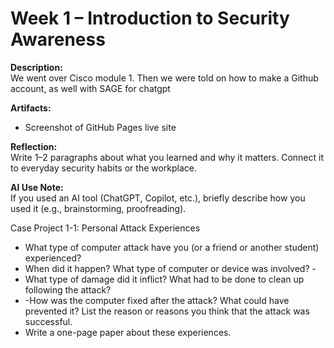  
# Week 1 – Introduction to Security Awareness
 
**Description:**  
We went over Cisco module 1. Then we were told on how to make a Github account, as well with SAGE for chatgpt 
 
**Artifacts:**  
- Screenshot of GitHub Pages live site  
 
**Reflection:**  
Write 1–2 paragraphs about what you learned and why it matters. Connect it to everyday security habits or the workplace.  
 
**AI Use Note:**  
If you used an AI tool (ChatGPT, Copilot, etc.), briefly describe how you used it (e.g., brainstorming, proofreading).



Case Project 1-1: Personal Attack Experiences
- What type of computer attack have you (or a friend or another student) experienced?
- When did it happen? What type of computer or device was involved? -
-  What type of damage did it inflict? What had to be done to clean up following the attack?
- -How was the computer fixed after the attack? What could have prevented it? List the reason or reasons you think that the attack was successful. 
- Write a one-page paper about these experiences.


